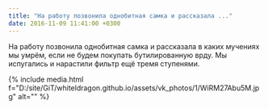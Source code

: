 ```yaml
---
title: "На работу позвонила однобитная самка и рассказала ..."
date: 2016-11-09 11:41:00 +0300
---
```


На работу позвонила однобитная самка и рассказала в каких мучениях мы умрём, если не будем покупать бутилированную врду. Мы испугались и нарастили фильтр ещё тремя ступенями.

{% include media.html f="D:/site/GiT/whiteldragon.github.io/assets/vk_photos/1/WiRM27Abu5M.jpg" alt="" %}
